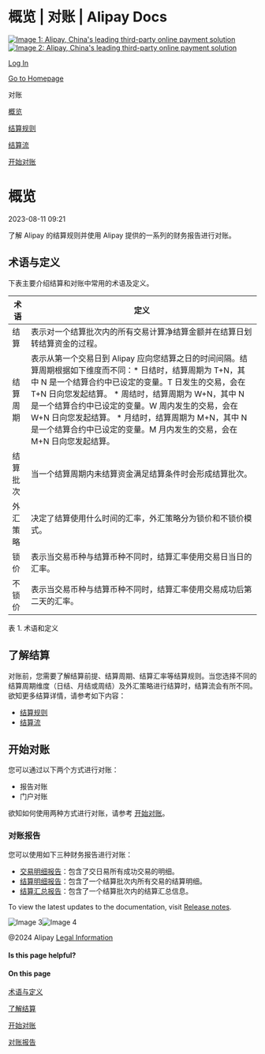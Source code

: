 概览 | 对账 | Alipay Docs
===============
                        

[![Image 1: Alipay, China's leading third-party online payment solution](https://ac.alipay.com/storage/2024/3/26/d66c43c0-440d-4c97-9976-f2028a2c8c5e.svg)![Image 2: Alipay, China's leading third-party online payment solution](https://ac.alipay.com/storage/2024/3/26/a48bd336-aea0-4f16-bf83-616eacbb4434.svg)](/docs/)

[Log In](https://global.alipay.com/ilogin/account_login.htm?goto=https%3A%2F%2Fglobal.alipay.com%2Fdocs%2Fac%2Freconcile_cn%2Foverview)

[Go to Homepage](../../)

对账

[概览](/docs/ac/reconcile_cn/overview)

[结算规则](/docs/ac/reconcile_cn/rules)

[结算流](/docs/ac/reconcile_cn/lifecycle)

[开始对账](/docs/ac/reconcile_cn/perform)

概览
==

2023-08-11 09:21

了解 Alipay 的结算规则并使用 Alipay 提供的一系列的财务报告进行对账。

术语与定义
-----

下表主要介绍结算和对账中常用的术语及定义。



| **术语** | **定义** |
| --- | --- |
| 结算 | 表示对一个结算批次内的所有交易计算净结算金额并在结算日划转结算资金的过程。 |
| 结算周期 | 表示从第一个交易日到 Alipay 应向您结算之日的时间间隔。结算周期根据如下维度而不同：* 日结时，结算周期为 T+N，其中 N 是一个结算合约中已设定的变量。T 日发生的交易，会在 T+N 日向您发起结算。 * 周结时，结算周期为 W+N，其中 N 是一个结算合约中已设定的变量。W 周内发生的交易，会在 W+N 日向您发起结算。 * 月结时，结算周期为 M+N，其中 N 是一个结算合约中已设定的变量。M 月内发生的交易，会在 M+N 日向您发起结算。 |
| 结算批次 | 当一个结算周期内未结算资金满足结算条件时会形成结算批次。 |
| 外汇策略 | 决定了结算使用什么时间的汇率，外汇策略分为锁价和不锁价模式。 |
| 锁价 | 表示当交易币种与结算币种不同时，结算汇率使用交易日当日的汇率。 |
| 不锁价 | 表示当交易币种与结算币种不同时，结算汇率使用交易成功后第二天的汇率。 |



表 1. 术语和定义

了解结算
----

对账前，您需要了解结算前提、结算周期、结算汇率等结算规则。当您选择不同的结算周期维度（日结、月结或周结）及外汇策略进行结算时，结算流会有所不同。欲知更多结算详情，请参考如下内容：

*   [结算规则](https://global.alipay.com/docs/ac/reconcile_cn/rules)[](https://global.alipay.com/docs/ac/reconcile_cn/lifecycle)
*   [结算流](https://global.alipay.com/docs/ac/reconcile_cn/lifecycle)

开始对账
----

您可以通过以下两个方式进行对账：

*   报告对账
*   门户对账

欲知如何使用两种方式进行对账，请参考 [开始对账](https://global.alipay.com/docs/ac/reconcile_cn/perform)。

### 对账报告

您可以使用如下三种财务报告进行对账：

*   [交易明细报告](https://global.alipay.com/docs/ac/reconcile_cn/transaction_details)：包含了交日易所有成功交易的明细。
*   [结算明细报告](https://global.alipay.com/docs/ac/reconcile_cn/settlement_details)：包含了一个结算批次内所有交易的结算明细。
*   [结算汇总报告](https://global.alipay.com/docs/ac/reconcile_cn/settlement_summary)：包含了一个结算批次内的结算汇总信息。

To view the latest updates to the documentation, visit [Release notes](https://global.alipay.com/docs/releasenotes).

![Image 3](https://ac.alipay.com/storage/2021/5/20/19b2c126-9442-4f16-8f20-e539b1db482a.png)![Image 4](https://ac.alipay.com/storage/2021/5/20/e9f3f154-dbf0-455f-89f0-b3d4e0c14481.png)

@2024 Alipay [Legal Information](https://global.alipay.com/docs/ac/platform/membership)

#### Is this page helpful?

#### On this page

[术语与定义](#mTNJP "术语与定义")

[了解结算](#Of9pL "了解结算")

[开始对账](#FgI44 "开始对账")

[对账报告](#ftnrc "对账报告")